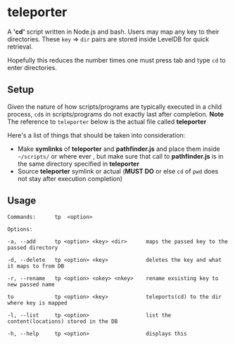 # teleporter

A **'cd'** script written in Node.js and bash. Users may map any key to their directories. These `key` => `dir` pairs are stored inside LevelDB for quick retrieval.

Hopefully this reduces the number times one must press tab and type `cd` to enter directories.

## Setup

Given the nature of how scripts/programs are typically executed in a child process, `cd`s in scripts/programs do not exactly last after completion. 
**Note** The reference to `teleporter` below is the actual file called **teleporter**

Here's a list of things that should be taken into consideration:
* Make **symlinks** of **teleporter** and **pathfinder.js** and place them inside `~/scripts/` or where ever , but make sure that call to **pathfinder.js** is in the same directory specified in **teleporter**
* Source **teleporter** symlink or actual (**MUST DO** or else `cd` of `pwd` does not stay after execution completion)


## Usage

```
Commands:      tp  <option>

Options: 

-a, --add      tp <option> <key> <dir>      maps the passed key to the passed directory

-d, --delete   tp <option> <key>            deletes the key and what it maps to from DB

-r, --rename   tp <option> <okey> <nkey>    rename exsisting key to new passed name

to             tp <option> <key>            teleports(cd) to the dir where key is mapped

-l, --list     tp <option>                  list the content(locations) stored in the DB

-h, --help     tp <option>                  displays this 

```
